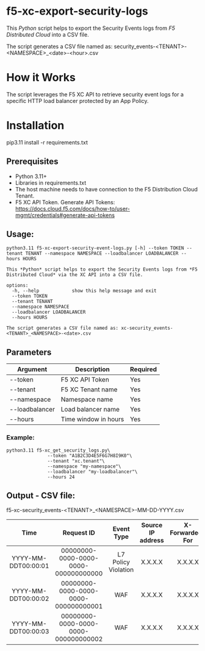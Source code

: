 # f5-xc-export-security-logs

This *Python* script helps to export the Security Events logs from *F5 Distributed Cloud* into a CSV file.

The script generates a CSV file named as: security_events-\<TENANT\>-\<NAMESPACE\>_\<date\>-\<hour\>.csv

# How it Works

The script leverages the F5 XC API to retrieve security event logs for a specific HTTP load balancer protected by an App Policy.

# Installation

pip3.11 install -r requirements.txt

## Prerequisites

* Python 3.11+
* Libraries in requirements.txt
* The host machine needs to have connection to the F5 Distribution Cloud Tenant. 
* F5 XC API Token. Generate API Tokens: https://docs.cloud.f5.com/docs/how-to/user-mgmt/credentials#generate-api-tokens

## Usage:
```
python3.11 f5-xc-export-security-event-logs.py [-h] --token TOKEN --tenant TENANT --namespace NAMESPACE --loadbalancer LOADBALANCER --hours HOURS

This *Python* script helps to export the Security Events logs from *F5 Distributed Cloud* via the XC API into a CSV file.

options:
  -h, --help            show this help message and exit
  --token TOKEN
  --tenant TENANT
  --namespace NAMESPACE
  --loadbalancer LOADBALANCER
  --hours HOURS

The script generates a CSV file named as: xc-security_events-<TENANT>_<NAMESPACE>-<date>.csv
```
## Parameters

| Argument | Description | Required |
|----------|-------------|----------|
| --token | F5 XC API Token | Yes | 
| --tenant | F5 XC Tenant name | Yes |
| --namespace | Namespace name | Yes |
| --loadbalancer | Load balancer name | Yes |
| --hours | Time window in hours | Yes | 

### Example:
```
python3.11 f5-xc_get_security_logs.py\
               --token "A1B2C3D4E5F6G7H8I9K0"\
               --tenant "xc.tenant"\
               --namespace "my-namespace"\
               --loadbalancer "my-loadbalancer"\
               --hours 24
```

## Output - CSV file: 
f5-xc-security_events-\<TENANT\>_\<NAMESPACE\>-MM-DD-YYYY.csv

| Time                | Request ID                           | Event Type          | Source IP address | X-Forwarded-For | Country | City        | Browser        | Domain     | Method | Request Path         | Response Code |
|:-------------------:|:------------------------------------:|:-------------------:|:-----------------:|:---------------:|:-------:|:-----------:|:--------------:|:----------:|:------:|:--------------------:|:-------------:|
| YYYY-MM-DDT00:00:01 | 00000000-0000-0000-0000-000000000000 | L7 Policy Violation | X.X.X.X           | X.X.X.X         | US      | Seattle     | curl           | exampe.com | DELETE | /                    | 403           |
| YYYY-MM-DDT00:00:02 | 00000000-0000-0000-0000-000000000001 | WAF                 | X.X.X.X           | X.X.X.X         | US      | Santa Clara | HeadlessChrome | exampe.com | GET    | /js/bootstrap.min.js | 200           |
| YYYY-MM-DDT00:00:03 | 00000000-0000-0000-0000-000000000002 | WAF                 | X.X.X.X           | X.X.X.X         | US      | Santa Clara | HeadlessChrome | exampe.com | GET    | /appliance.ssvg      | 200           |
